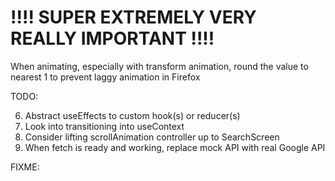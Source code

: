 # !!!! SUPER EXTREMELY VERY REALLY IMPORTANT !!!!

When animating, especially with transform animation, round the value to nearest 1 to prevent laggy animation in Firefox

TODO:

<!-- ✅1. When search query changes (or when state changes back to TYPING/SELECTING), reset placeholder map 2. If previous query === new query, don't fetch again -->
<!-- ✅3. Correctly adding the number of results per search to generated queries  -->
<!-- ✅4. When query has no incrementable, either:
- Only show 1 result (both generatedQueries and placeholder) or -->
<!--✅- Don't show show any at all (input state doesn't change to FINISHED)  -->
<!-- ✅5. Set a scroll boundary to prevent over-scrolling -->
   <!-- 5a. Scroll back to bound when mouseup -->

6. Abstract useEffects to custom hook(s) or reducer(s)
7. Look into transitioning into useContext
      <!-- ❌8. Limit number of searches to min of 2 (no longer necessary) -->
      <!-- ✅9. Placeholder map needs to represent results per search accurately. -->
   <!-- ❓8. Flickery opacity when dragging (unsure why) -->
8. Consider lifting scrollAnimation controller up to SearchScreen
9. When fetch is ready and working, replace mock API with real Google API
<!-- 10. Pull results/queries from localStorage -->

FIXME:

<!-- ✅_10. Placeholder map needs to update right after options change_ -->

<!-- ✅1. Changing options without changing query won't change result items. -->
